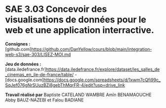 # SAE 3.03 Concevoir des visualisations de données pour le web et une application interractive.

**Consignes :** [github.com]https://github.com/DanYellow/cours/blob/main/integration-web-s3/sae-303/LISEZ-MOI.md

**Jeu de données :** [data.iledefrance.fr]https://data.iledefrance.fr/explore/dataset/les_salles_de_cinemas_en_ile-de-france/table/
            - [docs.google.com]https://docs.google.com/spreadsheets/d/1xwm7cQfi99c_SqJef076gNrSUuzBZi8gebThMqrFR-4/edit?usp=drive_link

**Travail réalisé par** Baptiste CATELAND WAMBRE Amîn BENAMAOUCHE Abby BAUZ-NAZEBI et Falou BADIANE
